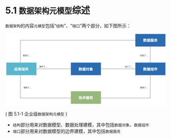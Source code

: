 # 5.1 `数据架构元模型`综述

`数据架构`的内容`元模型`包括“`结构`”、“`端口`”两个部分，如下图所示：

![图 5.1-1 企业级`数据架构元模型`](../static/img-5.1-1.png)

( 图 5.1-1 企业级`数据架构元模型` )

  * `结构`部分用来对数据模型、数据处理建模，其中包括`数据对象`、`数据组件`
  * `端口`部分用来对数据模型的边界建模，其中包括`数据服务`